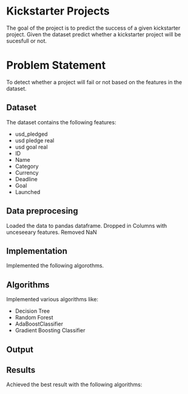 # Kickstarter Projects
The goal of the project is to predict the success of a given kickstarter project. Given the dataset predict whether a kickstarter project will be sucesfull or not.

# Problem Statement 
To detect whether a project will fail or not based on the features in the dataset.

## Dataset
The dataset contains the following features:
 - usd_pledged
 - usd pledge real
 - usd goal real
 - ID 
 - Name
 - Category
 - Currency
 - Deadline
 - Goal
 - Launched
 
 
 
 
 
 
 
 
## Data preprocesing
Loaded the data to pandas dataframe.
Dropped in Columns with unceseeary features.
Removed NaN

## Implementation
Implemented the following algorothms.
## Algorithms
Implemented various algorithms like:
- Decision Tree
- Random Forest
- AdaBoostClassifier
- Gradient Boosting Classifier

## Output

## Results

Achieved the best result with the following algorithms:
